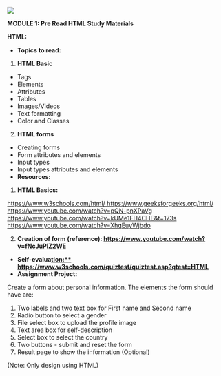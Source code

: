 ﻿![](public/Aspose.Words.baa0fafb-9c67-4568-aa56-1b55aa2cbe2d.001.png)

**MODULE 1: Pre Read HTML Study Materials**

**HTML:** 

- **Topics to read:** 
1. **HTML Basic** 
- Tags 
- Elements 
- Attributes 
- Tables 
- Images/Videos 
- Text formatting 
- Color and Classes 
2. **HTML forms** 
- Creating forms 
- Form attributes and elements 
- Input types 
- Input types attributes and elements  
- **Resources:** 
1. **HTML Basics:** 

[https://www.w3schools.com/html/ ](https://www.w3schools.com/html/)[https://www.geeksforgeeks.org/html/ ](https://www.geeksforgeeks.org/html/)[https://www.youtube.com/watch?v=pQN-pnXPaVg ](https://www.youtube.com/watch?v=pQN-pnXPaVg)[https://www.youtube.com/watch?v=kUMe1FH4CHE&t=173s ](https://www.youtube.com/watch?v=kUMe1FH4CHE&t=173s)[https://www.youtube.com/watch?v=XhqEuyWjbdo ](https://www.youtube.com/watch?v=XhqEuyWjbdo)

2. **Creation of form (reference): [https://www.youtube.com/watch?v=fNcJuPIZ2WE ](https://www.youtube.com/watch?v=fNcJuPIZ2WE)**
- **Self-evalua[tion:** https://www.w3schools.com/quiztest/quiztest.asp?qtest=HTML ](https://www.w3schools.com/quiztest/quiztest.asp?qtest=HTML)**
- **Assignment Project:** 

Create a form about personal information. The elements the form should have are: 

1. Two labels and two text box for First name and Second name 
1. Radio button to select a gender 
1. File select box to upload the profile image 
1. Text area box for self-description 
1. Select box to select the country 
1. Two buttons - submit and reset the form 
1. Result page to show the information (Optional) 

(Note: Only design using HTML) 
